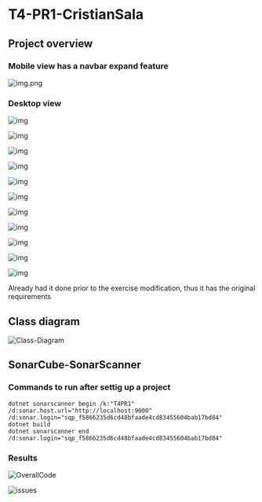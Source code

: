 # T4-PR1-CristianSala

## Project overview
### Mobile view has a navbar expand feature
![img.png](img/img1.png)

### Desktop view
![img](img/img2.png)

![img](img/img3.png)

![img](img/img4.png)

![img](img/img5.png)

![img](img/img6.png)

![img](img/img7.png)

![img](img/img8.png)

![img](img/img9.png)

![img](img/img10.png)

![img](img/img11.png)

![img](img/img12.png)

Already had it done prior to the exercise modification, thus it has the original requirements 

## Class diagram
![Class-Diagram](img/img_cd.png)

## SonarCube-SonarScanner
### Commands to run after settig up a project
```batch 
dotnet sonarscanner begin /k:"T4PR1" /d:sonar.host.url="http://localhost:9000" /d:sonar.login="sqp_f5866235d6cd48bfaade4cd83455604bab17bd84"
dotnet build
dotnet sonarscanner end /d:sonar.login="sqp_f5866235d6cd48bfaade4cd83455604bab17bd84"
```

### Results
![OverallCode](img/img_sq.png)

![issues](img/img_issues.png)